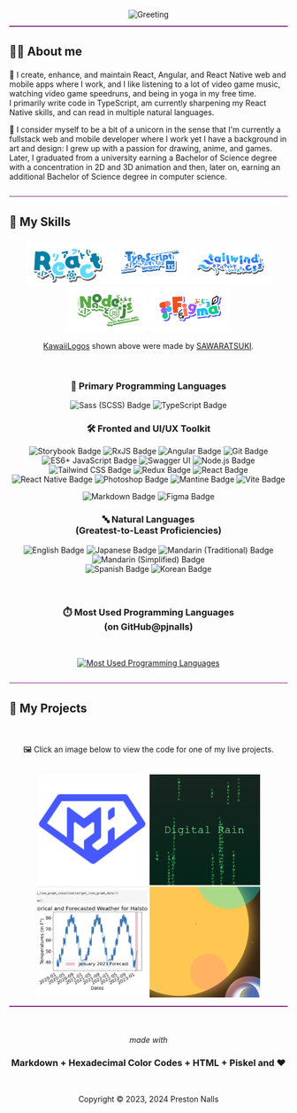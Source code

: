 <div align="center">

<br />

<img src="https://readme-typing-svg.demolab.com?font=Roboto&size=48&duration=3600&pause=3600&color=999&center=true&&width=940&height=96&lines=Hi, I'm Preston 👋" alt="Greeting">

</div>

<div align="center"><img  src="assets/hr.gif" alt="animated horizontal rule" /></div>

<h2>

**🧑‍💻 About me**

</h2>

👷 I create, enhance, and maintain React, Angular, and React Native web and mobile apps where I work, and I like listening to a lot of video game music, watching video game speedruns, and being in yoga in my free time.<br/>
I primarily write code in TypeScript, am currently sharpening my React Native skills, and can read in multiple natural languages.

🦄 I consider myself to be a bit of a unicorn in the sense that I'm currently a fullstack web and mobile developer where I work yet I have a background in art and design: I grew up with a passion for drawing, anime, and games. Later, I graduated from a university earning a Bachelor of Science degree with a concentration in 2D and 3D animation and then, later on, earning an additional Bachelor of Science degree in computer science.

<div align="center"><img  src="assets/hr.gif" alt="animated horizontal rule" /></div>

<h2>

**🧮 My Skills**

</h2>

<div align="center">
  <img src="assets/logos/React.png" width="144px" alt="KawaiiLogo 1" />
  <img src="assets/logos/TypeScript.png" width="144px" alt="KawaiiLogo 2" />
  <img src="assets/logos/Tailwindcss.png" width="144px" alt="KawaiiLogo 3" />
  <img src="assets/logos/Node.js.png" width="144px" alt="KawaiiLogo 4" />
  <img src="assets/logos/Figma.png" width="144px" alt="KawaiiLogo 4" />
  <p><a href="https://github.com/SAWARATSUKI/KawaiiLogos/blob/main/README_EN.md">KawaiiLogos</a> shown above were made by <a href="https://github.com/SAWARATSUKI">SAWARATSUKI</a>.</p>
</div>

<br />

<h3 align="center">
🧬 Primary Programming Languages
</h3>
<div align="center">

![Sass (SCSS) Badge](https://img.shields.io/badge/Sass_(SCSS)-582745?&logo=sass&logoColor=ee87ba)
![TypeScript Badge](https://img.shields.io/badge/TypeScript-203f58?logo=typescript&logoColor=209aec)

</div>

<h3 align="center">
🛠️ Fronted and UI/UX Toolkit
</h3>
<div align="center">

![Storybook Badge](https://img.shields.io/badge/Storybook-6f173f?logo=storybook&logoColor=ff4785)
![RxJS Badge](https://img.shields.io/badge/RxJS-610425?logo=reactivex&logoColor=e10988)
![Angular Badge](https://img.shields.io/badge/Angular-600012?logo=angular&logoColor=dd0032)
![Git Badge](https://img.shields.io/badge/Git-4f1c00?logo=git&logoColor=E44C30) ![ES6+ JavaScript Badge](https://img.shields.io/badge/ES6+_JavaScript-583f20?logo=javascript&logoColor=f0db4f) 
![Swagger UI](https://img.shields.io/badge/Swagger_UI-274200?logo=swagger&logoColor=c7f200) 
![Node.js Badge](https://img.shields.io/badge/Node.js-2C3e18?logo=node.js&logoColor=bCfeb8)
![Tailwind CSS Badge](https://img.shields.io/badge/Tailwind_CSS-183945?logo=tailwindcss&logoColor=38bdf8)
![Redux Badge](https://img.shields.io/badge/Redux-213A5b?logo=redux&logoColor=61dafb) 
![React Badge](https://img.shields.io/badge/React-213A5b?logo=react&logoColor=61dafb) 
![React Native Badge](https://img.shields.io/badge/React_Native-213A5b?logo=react&logoColor=61dafb) 
![Photoshop Badge](https://img.shields.io/badge/Photoshop-1c3960?logo=adobephotoshop&logoColor=2da9ff) 
![Mantine Badge](https://img.shields.io/badge/Mantine-13356f?logo=mantine&logoColor=339bf0)
![Vite Badge](https://img.shields.io/badge/Vite-282080?logo=vite&logoColor=a355fe)

![Markdown Badge](https://img.shields.io/badge/Markdown-40434a?logo=markdown&logoColor=fff) 
![Figma Badge](https://img.shields.io/badge/Figma-40434a?logo=figma&logoColor=fff)

<h3 align="center">
🔤 Natural Languages 
<br/>(Greatest-to-Least Proficiencies) 
</h3>
<div align="center">

![English Badge](https://img.shields.io/badge/English-a00f28)
![Japanese Badge](https://img.shields.io/badge/Japanese-801848)
![Mandarin (Traditional) Badge](https://img.shields.io/badge/Mandarin_(Traditional)-701f58)
![Mandarin (Simplified) Badge](https://img.shields.io/badge/Mandarin_(Simplified)-501f58)<br/>
![Spanish Badge](https://img.shields.io/badge/Spanish-402888)
![Korean Badge](https://img.shields.io/badge/Korean-204890)

</div>

<h3 align="center">

<br />

⏱️ Most Used Programming Languages
<br />(on GitHub@pjnalls)

</h3>
<div align="center">

<br />

[![Most Used Programming Languages](https://github-readme-stats-sigma-five.vercel.app/api/top-langs?username=pjnalls&theme=tokyonight&show_icons=true&hide_title=true&card_width=848&bg_color=0,3f203f,160020&text_color=ffffff&hide_border=true&hide=css,html,javascript)](https://github.com/pjnalls)

</div>

<div align="center"><img  src="assets/hr.gif" alt="animated horizontal rule" /></div>

<h2 align="left">

**💼 My Projects**

</h2>

<br/>

🖼️ Click an image below to view the code for one of my live projects.

<br />

<div align="center">
  <div align="center">
    <a href="https://github.com/pjnalls/Supermaterial/"
  target="_blank"
  rel="noopener noreferrer"><img src="assets/works/logo.svg" width="200px" /></a>
    <a href="https://github.com/pjnalls/DigitalRain/"
  target="_blank"
  rel="noopener noreferrer"><img src="assets/works/digital-rain.avif" width="200px" /></a>
    <a href="https://github.com/pjnalls/time_series_analysis_and_forecast/"
  target="_blank"
  rel="noopener noreferrer"><img src="assets/works/tsa.avif" width="200px" /></a>
    <a href="https://github.com/pjnalls/itunes/"
  target="_blank"
  rel="noopener noreferrer"><img src="assets/works/sun.avif" width="200px" /></a>
    <br/>
  </div>
</div>

<div align="center"><img  src="assets/hr.gif" alt="animated horizontal rule" /></div>

<br />
<br />

<div align="center">

<footer>

<span>

<i>made with</i>

<h3>
Markdown + Hexadecimal Color Codes + HTML + Piskel and ❤️
</h3>

<br />

Copyright © 2023, 2024 Preston Nalls

</footer>
</span>
</div>

<br />
<br />
